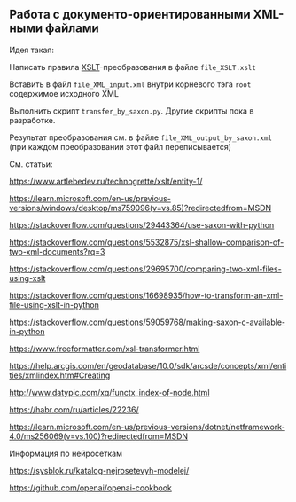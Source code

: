 Работа с документо-ориентированными XML-ными файлами
----

Идея такая:

Написать правила [XSLT](https://en.wikipedia.org/wiki/XSLT)-преобразования в файле `file_XSLT.xslt` 

Вставить в файл `file_XML_input.xml` внутри корневого тэга `root` содержимое исходного XML

Выполнить скрипт `transfer_by_saxon.py`. Другие скрипты пока в разработке.

Результат преобразования см. в файле `file_XML_output_by_saxon.xml` (при каждом преобразовании этот файл переписывается)

См. статьи:

https://www.artlebedev.ru/technogrette/xslt/entity-1/ 

https://learn.microsoft.com/en-us/previous-versions/windows/desktop/ms759096(v=vs.85)?redirectedfrom=MSDN 

https://stackoverflow.com/questions/29443364/use-saxon-with-python

https://stackoverflow.com/questions/5532875/xsl-shallow-comparison-of-two-xml-documents?rq=3 

https://stackoverflow.com/questions/29695700/comparing-two-xml-files-using-xslt 

https://stackoverflow.com/questions/16698935/how-to-transform-an-xml-file-using-xslt-in-python 

https://stackoverflow.com/questions/59059768/making-saxon-c-available-in-python 

https://www.freeformatter.com/xsl-transformer.html 

https://help.arcgis.com/en/geodatabase/10.0/sdk/arcsde/concepts/xml/entities/xmlindex.htm#Creating 

http://www.datypic.com/xq/functx_index-of-node.html 

https://habr.com/ru/articles/22236/ 

https://learn.microsoft.com/en-us/previous-versions/dotnet/netframework-4.0/ms256069(v=vs.100)?redirectedfrom=MSDN 

Информация по нейросеткам

https://sysblok.ru/katalog-nejrosetevyh-modelej/ 

https://github.com/openai/openai-cookbook 
